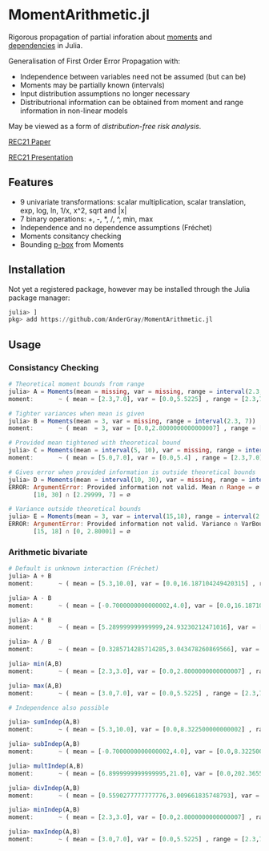 # MomentArithmetic.jl

Rigorous propagation of partial inforation about [moments](https://en.wikipedia.org/wiki/Moment_(mathematics)) and [dependencies](https://en.wikipedia.org/wiki/Copula_(probability_theory)) in Julia.

Generalisation of First Order Error Propagation with:

- Independence between variables need not be assumed (but can be)
- Moments may be partially known (intervals)
- Input distribution assumptions no longer necessary
- Distributrional information can be obtained from moment and range information in non-linear models

May be viewed as a form of *distribution-free risk analysis*.

[REC21 Paper](https://www.researchgate.net/publication/352225779_Distribution-free_uncertainty_propagation)

[REC21 Presentation](http://ww2new.unime.it/REC2021/index.php?uri=presentations)

## Features

- 9 univariate transformations: scalar multiplication, scalar translation, exp, log, ln, 1/x, x^2, sqrt and |x|
- 7 binary operations: +, -, \*, /, ^, min, max
- Independence and no dependence assumptions (Fréchet)
- Moments consitancy checking
- Bounding [p-box](https://en.wikipedia.org/wiki/Probability_box) from Moments

## Installation

Not yet a registered package, however may be installed through the Julia package manager:

```Julia
julia> ]
pkg> add https://github.com/AnderGray/MomentArithmetic.jl
```


## Usage

### Consistancy Checking
```Julia
# Theoretical moment bounds from range
julia> A = Moments(mean = missing, var = missing, range = interval(2.3, 7))
moment: 	  ~ ( mean = [2.3,7.0], var = [0.0,5.5225] , range = [2.3,7.0] )

# Tighter variances when mean is given
julia> B = Moments(mean = 3, var = missing, range = interval(2.3, 7))
moment: 	  ~ ( mean  = 3, var = [0.0,2.8000000000000007] , range = [2.3,7.0] )

# Provided mean tightened with theoretical bound
julia> C = Moments(mean = interval(5, 10), var = missing, range = interval(2.3, 7))
moment: 	  ~ ( mean = [5.0,7.0], var = [0.0,5.4] , range = [2.3,7.0] )

# Gives error when provided information is outside theoretical bounds
julia> D = Moments(mean = interval(10, 30), var = missing, range = interval(2.3, 7))
ERROR: ArgumentError: Provided information not valid. Mean ∩ Range = ∅.
       [10, 30] ∩ [2.29999, 7] = ∅

# Variance outside theoretical bounds
julia> E = Moments(mean = 3, var = interval(15,18), range = interval(2.3, 7))
ERROR: ArgumentError: Provided information not valid. Variance ∩ VarBounds = ∅.
       [15, 18] ∩ [0, 2.80001] = ∅
```

### Arithmetic bivariate
```Julia
# Default is unknown interaction (Fréchet)
julia> A + B
moment: 	  ~ ( mean = [5.3,10.0], var = [0.0,16.187104249420315] , range = [4.6,14.0] )

julia> A - B
moment: 	  ~ ( mean = [-0.7000000000000002,4.0], var = [0.0,16.187104249420315] , range = [-4.7,4.7] )

julia> A * B
moment: 	  ~ ( mean = [5.289999999999999,24.93230212471016], var = [0.0,472.7449931126878] , range = [5.289999999999999,49.0] )

julia> A / B
moment: 	  ~ ( mean = [0.3285714285714285,3.043478260869566], var = [0.0,1.8426797770147763] , range = [0.3285714285714285,3.043478260869566] )

julia> min(A,B)
moment: 	  ~ ( mean = [2.3,3.0], var = [0.0,2.8000000000000007] , range = [2.3,7.0] )

julia> max(A,B)
moment: 	  ~ ( mean = [3.0,7.0], var = [0.0,5.5225] , range = [2.3,7.0] )

# Independence also possible

julia> sumIndep(A,B)
moment: 	  ~ ( mean = [5.3,10.0], var = [0.0,8.322500000000002] , range = [4.6,14.0] )

julia> subIndep(A,B)
moment: 	  ~ ( mean = [-0.7000000000000002,4.0], var = [0.0,8.322500000000002] , range = [-4.7,4.7] )

julia> multIndep(A,B)
moment: 	  ~ ( mean = [6.8999999999999995,21.0], var = [0.0,202.36550000000008] , range = [5.289999999999999,49.0] )

julia> divIndep(A,B)
moment: 	  ~ ( mean = [0.5590277777777776,3.009661835748793], var = [0.003501216042008588,1.8426797770147763] , range = [0.3285714285714285,3.043478260869566] )

julia> minIndep(A,B)
moment: 	  ~ ( mean = [2.3,3.0], var = [0.0,2.8000000000000007] , range = [2.3,7.0] )

julia> maxIndep(A,B)
moment: 	  ~ ( mean = [3.0,7.0], var = [0.0,5.5225] , range = [2.3,7.0] )


```

